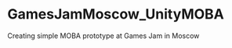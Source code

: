 GamesJamMoscow_UnityMOBA
========================

Creating simple MOBA prototype at Games Jam in Moscow
